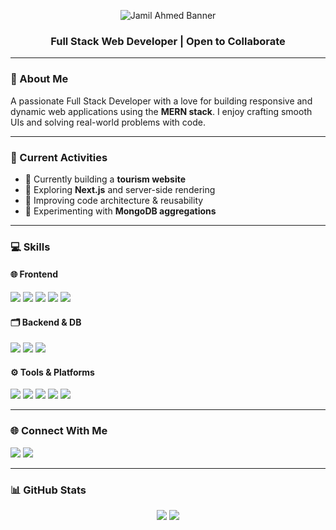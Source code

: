 <!-- Cool SVG Banner -->
<p align="center">
  <img src="https://capsule-render.vercel.app/api?type=waving&color=gradient&height=200&section=header&text=Hi,%20I'm%20Jamil%20Ahmed&fontSize=40&fontAlign=50&fontColor=ffffff&animation=fadeIn" alt="Jamil Ahmed Banner"/>
</p>

<h3 align="center">Full Stack Web Developer | Open to Collaborate</h3>

---

### 👋 About Me

A passionate Full Stack Developer with a love for building responsive and dynamic web applications using the **MERN stack**. I enjoy crafting smooth UIs and solving real-world problems with code.

---

### 🧭 Current Activities

- 🚀 Currently building a **tourism website**
- 📘 Exploring **Next.js** and server-side rendering
- 🔧 Improving code architecture & reusability
- 🧪 Experimenting with **MongoDB aggregations**

---

### 💻 Skills

#### 🌐 Frontend

<p>
  <img src="https://img.shields.io/badge/HTML5-E34F26?logo=html5&logoColor=white"/>
  <img src="https://img.shields.io/badge/CSS3-1572B6?logo=css3&logoColor=white"/>
  <img src="https://img.shields.io/badge/JavaScript-F7DF1E?logo=javascript&logoColor=black"/>
  <img src="https://img.shields.io/badge/React-61DAFB?logo=react&logoColor=black"/>
  <img src="https://img.shields.io/badge/Tailwind_CSS-38B2AC?logo=tailwind-css&logoColor=white"/>
</p>

#### 🗂️ Backend & DB

<p>
  <img src="https://img.shields.io/badge/Node.js-339933?logo=node.js&logoColor=white"/>
  <img src="https://img.shields.io/badge/Express.js-000000?logo=express&logoColor=white"/>
  <img src="https://img.shields.io/badge/MongoDB-47A248?logo=mongodb&logoColor=white"/>
</p>

#### ⚙️ Tools & Platforms

<p>
  <img src="https://img.shields.io/badge/Git-F05032?logo=git&logoColor=white"/>
  <img src="https://img.shields.io/badge/GitHub-181717?logo=github&logoColor=white"/>
  <img src="https://img.shields.io/badge/Firebase-FFCA28?logo=firebase&logoColor=black"/>
  <img src="https://img.shields.io/badge/Vercel-000000?logo=vercel&logoColor=white"/>
  <img src="https://img.shields.io/badge/Linux-FCC624?logo=linux&logoColor=black"/>
</p>

---

### 🌐 Connect With Me

<p>
  
  <a href="https://linkedin.com/in/jamil-ahmed201" target="_blank"><img src="https://img.shields.io/badge/LinkedIn-0077B5?logo=linkedin&logoColor=white" /></a>
  <a href="mailto:what6499@gmail.com"><img src="https://img.shields.io/badge/Email-D14836?logo=gmail&logoColor=white" /></a>
</p>

---

### 📊 GitHub Stats

<p align="center">
  <img src="https://github-readme-stats.vercel.app/api?username=What6499&show_icons=true&theme=github_dark&hide_border=true" />
  <img src="https://streak-stats.demolab.com?user=What6499&theme=github-dark&hide_border=true" />
  
</p>
